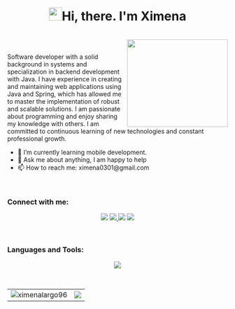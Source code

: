 <h1 align = "center"  > <img src="https://media.giphy.com/media/hvRJCLFzcasrR4ia7z/giphy.gif" width="30" height="30">Hi, there. I'm Ximena</h1>
<br>
<div align="center">
  <img align="right" src="https://media.giphy.com/media/nFLW7PNGgN3lI68rdv/giphy.gif" width="230" height="200">
  <br>
  <div align="left">
      <p align="left">
          Software developer with a solid background in systems and specialization in backend development with Java. I have experience in creating and maintaining web applications using            Java and Spring, which has allowed me to master the implementation of robust and scalable solutions. I am passionate about programming and enjoy sharing my knowledge with others. I am committed to continuous learning of new technologies and constant professional growth.
      </p>
    <ul>
      <li>🌱 I’m currently learning mobile development.</li>
      <li>💬 Ask me about anything, I am happy to help</li>
      <li>📫 How to reach me: ximena0301@gmail.com</li>
    </ul>
  </div>
</div>
<br>
<h3 align="left">Connect with me:</h3>
<p align="center">
    <a href="https://ximena-largo-portafolio.netlify.app/" target="_blank"><img src="https://img.shields.io/badge/Portfolio-255E63?style=for-the-badge&logo=About.me&logoColor=white"/></a>
    <a href="https://www.linkedin.com/in/ximena-largo/" target="_blank"><img src="https://img.shields.io/badge/linkedin-%230077B5.svg?style=for-the-badge&logo=linkedin&logoColor=white"/</a>  
    <a href="https://www.hackerrank.com/profile/ximena0301" target="_blank"><img src="https://img.shields.io/badge/-Hackerrank-2EC866?style=for-the-badge&logo=HackerRank&logoColor=white"/></a>
    <a href="https://www.instagram.com/ximena_largo/" target="_blank"><img src="https://img.shields.io/badge/Instagram-E4405F?style=for-the-badge&logo=instagram&logoColor=white"/></a>
</p>
<br>
<h3 align="left">Languages and Tools:</h3>
<div align="center">
<p> 
<img src="https://skillicons.dev/icons?i=java,spring,go,kotlin,androidstudio,html,css,js,react,typescript,bootstrap,sass,figma,mysql,postgres,mongodb,maven,postman,linux,powershell,git,github,gitlab,docker,kubernetes,aws,terraform,selenium,idea,vscode" />
</p>
</div>
<br>
<div align="center">
  <table>
    <tr>
      <td>
        <img src="https://github-readme-stats.vercel.app/api/top-langs/?username=XimenaLargo&layout=donut&langs_count=8&theme=dracula" alt="ximenalargo96" />
      </td>
      <td>
        <img src="https://github-readme-stats.vercel.app/api?username=ximenalargo&show_icons=true&theme=dracula" />
      </td>
    </tr>
  </table>
</div>
